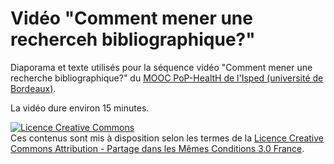 # Vidéo "Comment mener une recherceh bibliographique?"

Diaporama et texte utilisés pour la séquence vidéo "Comment mener une recherche bibliographique?" du [MOOC PoP-HealtH de l'Isped (université de Bordeaux)](http://www.isped.u-bordeaux.fr/FORMATION/MOOC-PoP-HealtH).

La vidéo dure environ 15 minutes.

<a rel="license" href="http://creativecommons.org/licenses/by-sa/3.0/fr/"><img alt="Licence Creative Commons" style="border-width:0" src="https://i.creativecommons.org/l/by-sa/3.0/fr/88x31.png" /></a><br />Ces contenus sont mis à disposition selon les termes de la <a rel="license" href="http://creativecommons.org/licenses/by-sa/3.0/fr/">Licence Creative Commons Attribution - Partage dans les Mêmes Conditions 3.0 France</a>.

